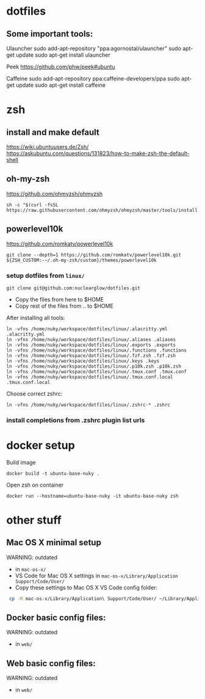 # dotfiles

## Some important tools:

Ulauncher
sudo add-apt-repository "ppa:agornostal/ulauncher"
sudo apt-get update
sudo apt-get install ulauncher

Peek
https://github.com/phw/peek#ubuntu

Caffeine
sudo add-apt-repository ppa:caffeine-developers/ppa
sudo apt-get update
sudo apt-get install caffeine

# zsh

## install and make default

https://wiki.ubuntuusers.de/Zsh/
https://askubuntu.com/questions/131823/how-to-make-zsh-the-default-shell

## oh-my-zsh

https://github.com/ohmyzsh/ohmyzsh

```shell
sh -c "$(curl -fsSL https://raw.githubusercontent.com/ohmyzsh/ohmyzsh/master/tools/install.sh)"
```

## powerlevel10k
https://github.com/romkatv/powerlevel10k

```shell
git clone --depth=1 https://github.com/romkatv/powerlevel10k.git ${ZSH_CUSTOM:-~/.oh-my-zsh/custom}/themes/powerlevel10k
```

### setup dotfiles from `linux/`

```shell
git clone git@github.com:nuclearglow/dotfiles.git
```

* Copy the files from here to $HOME
* Copy rest of the files from .. to $HOME

After installing all tools:

```shell
ln -vfns /home/nuky/workspace/dotfiles/linux/.alacritty.yml .alacritty.yml
ln -vfns /home/nuky/workspace/dotfiles/linux/.aliases .aliases
ln -vfns /home/nuky/workspace/dotfiles/linux/.exports .exports
ln -vfns /home/nuky/workspace/dotfiles/linux/.functions .functions
ln -vfns /home/nuky/workspace/dotfiles/linux/.fzf.zsh .fzf.zsh
ln -vfns /home/nuky/workspace/dotfiles/linux/.keys .keys
ln -vfns /home/nuky/workspace/dotfiles/linux/.p10k.zsh .p10k.zsh
ln -vfns /home/nuky/workspace/dotfiles/linux/.tmux.conf .tmux.conf
ln -vfns /home/nuky/workspace/dotfiles/linux/.tmux.conf.local .tmux.conf.local
```

Choose correct zshrc:

```shell
ln -vfns /home/nuky/workspace/dotfiles/linux/.zshrc-* .zshrc
```

### install completions from .zshrc plugin list urls

# docker setup

Build image

```shell
docker build -t ubuntu-base-nuky .
```

Open zsh on container

```shell
docker run --hostname=ubuntu-base-nuky -it ubuntu-base-nuky zsh
```


# other stuff

## Mac OS X minimal setup

WARNING: outdated

-   in `mac-os-x/`
-   VS Code for Mac OS X settings in `mac-os-x/Library/Application Support/Code/User/`
-   Copy these settings to Mac OS X VS Code config folder:

```bash
 cp -R mac-os-x/Library/Application\ Support/Code/User/ ~/Library/Application\ Support/Code/User/
```

## Docker basic config files:

WARNING: outdated

-   in `web/`

## Web basic config files:

WARNING: outdated

-   in `web/`
